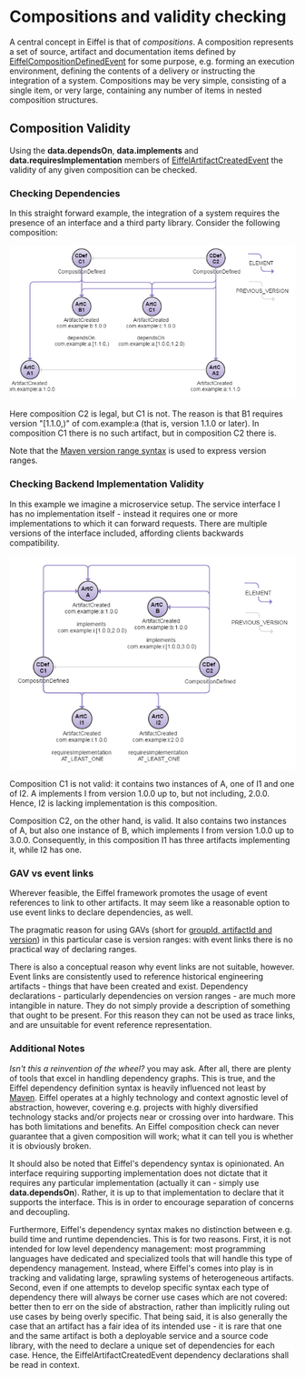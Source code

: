 <!---
   Copyright 2017 Ericsson AB.
   For a full list of individual contributors, please see the commit history.

   Licensed under the Apache License, Version 2.0 (the "License");
   you may not use this file except in compliance with the License.
   You may obtain a copy of the License at

       http://www.apache.org/licenses/LICENSE-2.0

   Unless required by applicable law or agreed to in writing, software
   distributed under the License is distributed on an "AS IS" BASIS,
   WITHOUT WARRANTIES OR CONDITIONS OF ANY KIND, either express or implied.
   See the License for the specific language governing permissions and
   limitations under the License.
--->

# Compositions and validity checking
A central concept in Eiffel is that of _compositions_. A composition represents a set of source, artifact and documentation items defined by [EiffelCompositionDefinedEvent](../eiffel-vocabulary/EiffelCompositionDefinedEvent.md) for some purpose, e.g. forming an execution environment, defining the contents of a delivery or instructing the integration of a system. Compositions may be very simple, consisting of a single item, or very large, containing any number of items in nested composition structures.

## Composition Validity
Using the __data.dependsOn__, __data.implements__ and __data.requiresImplementation__ members of [EiffelArtifactCreatedEvent](../eiffel-vocabulary/EiffelArtifactCreatedEvent.md) the validity of any given composition can be checked.

### Checking Dependencies
In this straight forward example, the integration of a system requires the presence of an interface and a third party library. Consider the following composition:

![alt text](./composition-dependency-check-example.png "Dependency Checking Example")

Here composition C2 is legal, but C1 is not. The reason is that B1 requires version "[1.1.0,)" of com.example:a (that is, version 1.1.0 or later). In composition C1 there is no such artifact, but in composition C2 there is.

Note that the [Maven version range syntax](http://maven.apache.org/enforcer/enforcer-rules/versionRanges.html) is used to express version ranges.

### Checking Backend Implementation Validity
In this example we imagine a microservice setup. The service interface I has no implementation itself - instead it requires one or more implementations to which it can forward requests. There are multiple versions of the interface included, affording clients backwards compatibility.

![alt text](./composition-backend-implementation-example.png "Backend Implementation Validity Example")

Composition C1 is not valid: it contains two instances of A, one of I1 and one of I2. A implements I from version 1.0.0 up to, but not including, 2.0.0. Hence, I2 is lacking implementation is this composition.

Composition C2, on the other hand, is valid. It also contains two instances of A, but also one instance of B, which implements I from version 1.0.0 up to 3.0.0. Consequently, in this composition I1 has three artifacts implementing it, while I2 has one.

### GAV vs event links
Wherever feasible, the Eiffel framework promotes the usage of event references to link to other artifacts. It may seem like a reasonable option to use event links to declare dependencies, as well.

The pragmatic reason for using GAVs (short for [groupId, artifactId and version](https://maven.apache.org/guides/mini/guide-naming-conventions.html)) in this particular case is version ranges: with event links there is no practical way of declaring ranges.

There is also a conceptual reason why event links are not suitable, however. Event links are consistently used to reference historical engineering artifacts - things that have been created and exist. Dependency declarations - particularly dependencies on version ranges - are much more intangible in nature. They do not simply provide a description of something that ought to be present. For this reason they can not be used as trace links, and are unsuitable for event reference representation.

### Additional Notes
_Isn't this a reinvention of the wheel?_ you may ask. After all, there are plenty of tools that excel in handling dependency graphs. This is true, and the Eiffel dependency definition syntax is heavily influenced not least by [Maven](http://maven.apache.org). Eiffel operates at a highly technology and context agnostic level of abstraction, however, covering e.g. projects with highly diversified technology stacks and/or projects near or crossing over into hardware. This has both limitations and benefits. An Eiffel composition check can never guarantee that a given composition will work; what it can tell you is whether it is obviously broken.

It should also be noted that Eiffel's dependency syntax is opinionated. An interface requiring supporting implementation does not dictate that it requires any particular implementation (actually it can - simply use __data.dependsOn__). Rather, it is up to that implementation to declare that it supports the interface. This is in order to encourage separation of concerns and decoupling.

Furthermore, Eiffel's dependency syntax makes no distinction between e.g. build time and runtime dependencies. This is for two reasons. First, it is not intended for low level dependency management: most programming languages have dedicated and specialized tools that will handle this type of dependency management. Instead, where Eiffel's comes into play is in tracking and validating large, sprawling systems of heterogeneous artifacts. Second, even if one attempts to develop specific syntax each type of dependency there will always be corner use cases which are not covered: better then to err on the side of abstraction, rather than implicitly ruling out use cases by being overly specific. That being said, it is also generally the case that an artifact has a fair idea of its intended use - it is rare that one and the same artifact is both a deployable service and a source code library, with the need to declare a unique set of dependencies for each case. Hence, the EiffelArtifactCreatedEvent dependency declarations shall be read in context.


